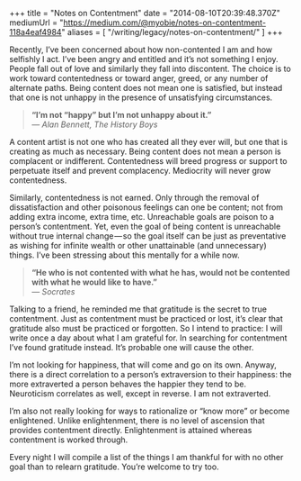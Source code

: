 +++
title = "Notes on Contentment"
date = "2014-08-10T20:39:48.370Z"
mediumUrl = "https://medium.com/@myobie/notes-on-contentment-118a4eaf4984"
aliases = [
  "/writing/legacy/notes-on-contentment/"
]
+++

Recently, I’ve been concerned about how non-contented I am and how selfishly I act. I’ve been angry and entitled and it’s not something I enjoy. People fall out of love and similarly they fall into discontent. The choice is to work toward contentedness or toward anger, greed, or any number of alternate paths. Being content does not mean one is satisfied, but instead that one is not unhappy in the presence of unsatisfying circumstances.

> **“I’m not “happy” but I’m not unhappy about it.”**  
> <cite>― Alan Bennett, The History Boys</cite>

A content artist is not one who has created all they ever will, but one that is creating as much as necessary. Being content does not mean a person is complacent or indifferent. Contentedness will breed progress or support to perpetuate itself and prevent complacency. Mediocrity will never grow contentedness.

Similarly, contentedness is not earned. Only through the removal of dissatisfaction and other poisonous feelings can one be content; not from adding extra income, extra time, etc. Unreachable goals are poison to a person’s contentment. Yet, even the goal of being content is unreachable without true internal change — so the goal itself can be just as preventative as wishing for infinite wealth or other unattainable (and unnecessary) things. I’ve been stressing about this mentally for a while now.

> **“He who is not contented with what he has, would not be contented with what he would like to have.”**  
> <cite>― Socrates</cite>

Talking to a friend, he reminded me that gratitude is the secret to true contentment. Just as contentment must be practiced or lost, it’s clear that gratitude also must be practiced or forgotten. So I intend to practice: I will write once a day about what I am grateful for. In searching for contentment I’ve found gratitude instead. It’s probable one will cause the other.

I’m not looking for happiness, that will come and go on its own. Anyway, there is a direct correlation to a person’s extraversion to their happiness: the more extraverted a person behaves the happier they tend to be. Neuroticism correlates as well, except in reverse. I am not extraverted.

I’m also not really looking for ways to rationalize or “know more” or become enlightened. Unlike enlightenment, there is no level of ascension that provides contentment directly. Enlightenment is attained whereas contentment is worked through.

Every night I will compile a list of the things I am thankful for with no other goal than to relearn gratitude. You’re welcome to try too.